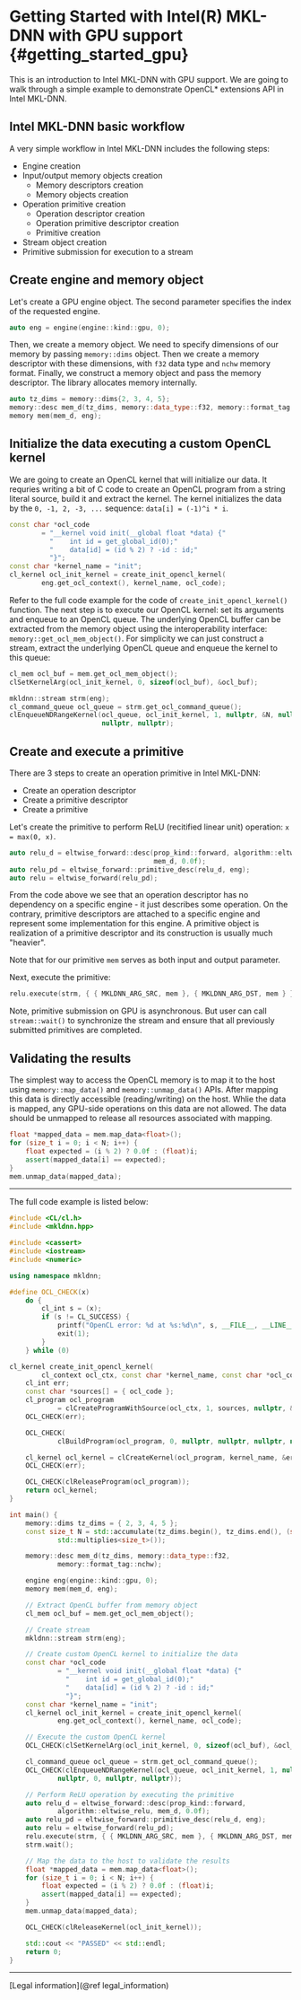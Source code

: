 Getting Started with Intel(R) MKL-DNN with GPU support {#getting_started_gpu}
=============================================================================

This is an introduction to Intel MKL-DNN with GPU support.
We are going to walk through a simple example to demonstrate OpenCL\* extensions API in Intel MKL-DNN.

## Intel MKL-DNN basic workflow

A very simple workflow in Intel MKL-DNN includes the following steps:

- Engine creation
- Input/output memory objects creation
    - Memory descriptors creation
    - Memory objects creation
- Operation primitive creation
    - Operation descriptor creation
    - Operation primitive descriptor creation
    - Primitive creation
- Stream object creation
- Primitive submission for execution to a stream

## Create engine and memory object

Let's create a GPU engine object. The second parameter specifies the index of the requested engine.

~~~cpp
auto eng = engine(engine::kind::gpu, 0);
~~~

Then, we create a memory object. We need to specify dimensions of our memory by passing `memory::dims` object.
Then we create a memory descriptor with these dimensions, with `f32` data type and `nchw` memory format.
Finally, we construct a memory object and pass the memory descriptor. The library allocates memory internally.

~~~cpp
auto tz_dims = memory::dims{2, 3, 4, 5};
memory::desc mem_d(tz_dims, memory::data_type::f32, memory::format_tag::nchw);
memory mem(mem_d, eng);
~~~

## Initialize the data executing a custom OpenCL kernel

We are going to create an OpenCL kernel that will initialize our data.
It requries writing a bit of C code to create an OpenCL program from a string literal source, build it and extract the kernel.
The kernel initializes the data by the `0, -1, 2, -3, ...` sequence: `data[i] = (-1)^i * i`.

~~~cpp
const char *ocl_code
        = "__kernel void init(__global float *data) {"
          "    int id = get_global_id(0);"
          "    data[id] = (id % 2) ? -id : id;"
          "}";
const char *kernel_name = "init";
cl_kernel ocl_init_kernel = create_init_opencl_kernel(
        eng.get_ocl_context(), kernel_name, ocl_code);
~~~

Refer to the full code example for the code of `create_init_opencl_kernel()` function.
The next step is to execute our OpenCL kernel: set its arguments and enqueue to an OpenCL queue.
The underlying OpenCL buffer can be extracted from the memory object using
the interoperability interface: `memory::get_ocl_mem_object()`.
For simplicity we can just construct a stream, extract the underlying OpenCL queue and enqueue the kernel to this queue:

~~~cpp
cl_mem ocl_buf = mem.get_ocl_mem_object();
clSetKernelArg(ocl_init_kernel, 0, sizeof(ocl_buf), &ocl_buf);

mkldnn::stream strm(eng);
cl_command_queue ocl_queue = strm.get_ocl_command_queue();
clEnqueueNDRangeKernel(ocl_queue, ocl_init_kernel, 1, nullptr, &N, nullptr, 0,
                       nullptr, nullptr);
~~~

## Create and execute a primitive

There are 3 steps to create an operation primitive in Intel MKL-DNN:

- Create an operation descriptor
- Create a primitive descriptor
- Create a primitive

Let's create the primitive to perform ReLU (recitified linear unit) operation: `x = max(0, x)`.

~~~cpp
auto relu_d = eltwise_forward::desc(prop_kind::forward, algorithm::eltwise_relu,
                                    mem_d, 0.0f);
auto relu_pd = eltwise_forward::primitive_desc(relu_d, eng);
auto relu = eltwise_forward(relu_pd);
~~~

From the code above we see that an operation descriptor has no dependency on a specific engine - it just describes some operation.
On the contrary, primitive descriptors are attached to a specific engine and represent some implementation for this engine.
A primitive object is realization of a primitive descriptor and its construction is usually much "heavier".

Note that for our primitive `mem` serves as both input and output parameter.

Next, execute the primitive:

~~~cpp
relu.execute(strm, { { MKLDNN_ARG_SRC, mem }, { MKLDNN_ARG_DST, mem } });
~~~

Note, primitive submission on GPU is asynchronous.
But user can call `stream::wait()` to synchronize the stream and ensure that all previously submitted primitives are completed.

## Validating the results

The simplest way to access the OpenCL memory is to map it to the host using `memory::map_data()` and `memory::unmap_data()` APIs.
After mapping this data is directly accessible (reading/writing) on the host. Whlie the data is mapped, any GPU-side operations on this data are not allowed.
The data should be unmapped to release all resources associated with mapping.

~~~cpp
float *mapped_data = mem.map_data<float>();
for (size_t i = 0; i < N; i++) {
    float expected = (i % 2) ? 0.0f : (float)i;
    assert(mapped_data[i] == expected);
}
mem.unmap_data(mapped_data);
~~~

---

The full code example is listed below:

~~~cpp
#include <CL/cl.h>
#include <mkldnn.hpp>

#include <cassert>
#include <iostream>
#include <numeric>

using namespace mkldnn;

#define OCL_CHECK(x)                                                      \
    do {                                                                  \
        cl_int s = (x);                                                   \
        if (s != CL_SUCCESS) {                                            \
            printf("OpenCL error: %d at %s:%d\n", s, __FILE__, __LINE__); \
            exit(1);                                                      \
        }                                                                 \
    } while (0)

cl_kernel create_init_opencl_kernel(
        cl_context ocl_ctx, const char *kernel_name, const char *ocl_code) {
    cl_int err;
    const char *sources[] = { ocl_code };
    cl_program ocl_program
            = clCreateProgramWithSource(ocl_ctx, 1, sources, nullptr, &err);
    OCL_CHECK(err);

    OCL_CHECK(
            clBuildProgram(ocl_program, 0, nullptr, nullptr, nullptr, nullptr));

    cl_kernel ocl_kernel = clCreateKernel(ocl_program, kernel_name, &err);
    OCL_CHECK(err);

    OCL_CHECK(clReleaseProgram(ocl_program));
    return ocl_kernel;
}

int main() {
    memory::dims tz_dims = { 2, 3, 4, 5 };
    const size_t N = std::accumulate(tz_dims.begin(), tz_dims.end(), (size_t)1,
            std::multiplies<size_t>());

    memory::desc mem_d(tz_dims, memory::data_type::f32,
            memory::format_tag::nchw);

    engine eng(engine::kind::gpu, 0);
    memory mem(mem_d, eng);

    // Extract OpenCL buffer from memory object
    cl_mem ocl_buf = mem.get_ocl_mem_object();

    // Create stream
    mkldnn::stream strm(eng);

    // Create custom OpenCL kernel to initialize the data
    const char *ocl_code
            = "__kernel void init(__global float *data) {"
              "    int id = get_global_id(0);"
              "    data[id] = (id % 2) ? -id : id;"
              "}";
    const char *kernel_name = "init";
    cl_kernel ocl_init_kernel = create_init_opencl_kernel(
            eng.get_ocl_context(), kernel_name, ocl_code);

    // Execute the custom OpenCL kernel
    OCL_CHECK(clSetKernelArg(ocl_init_kernel, 0, sizeof(ocl_buf), &ocl_buf));

    cl_command_queue ocl_queue = strm.get_ocl_command_queue();
    OCL_CHECK(clEnqueueNDRangeKernel(ocl_queue, ocl_init_kernel, 1, nullptr, &N,
            nullptr, 0, nullptr, nullptr));

    // Perform ReLU operation by executing the primitive
    auto relu_d = eltwise_forward::desc(prop_kind::forward,
            algorithm::eltwise_relu, mem_d, 0.0f);
    auto relu_pd = eltwise_forward::primitive_desc(relu_d, eng);
    auto relu = eltwise_forward(relu_pd);
    relu.execute(strm, { { MKLDNN_ARG_SRC, mem }, { MKLDNN_ARG_DST, mem } });
    strm.wait();

    // Map the data to the host to validate the results
    float *mapped_data = mem.map_data<float>();
    for (size_t i = 0; i < N; i++) {
        float expected = (i % 2) ? 0.0f : (float)i;
        assert(mapped_data[i] == expected);
    }
    mem.unmap_data(mapped_data);

    OCL_CHECK(clReleaseKernel(ocl_init_kernel));

    std::cout << "PASSED" << std::endl;
    return 0;
}
~~~

---

[Legal information](@ref legal_information)
